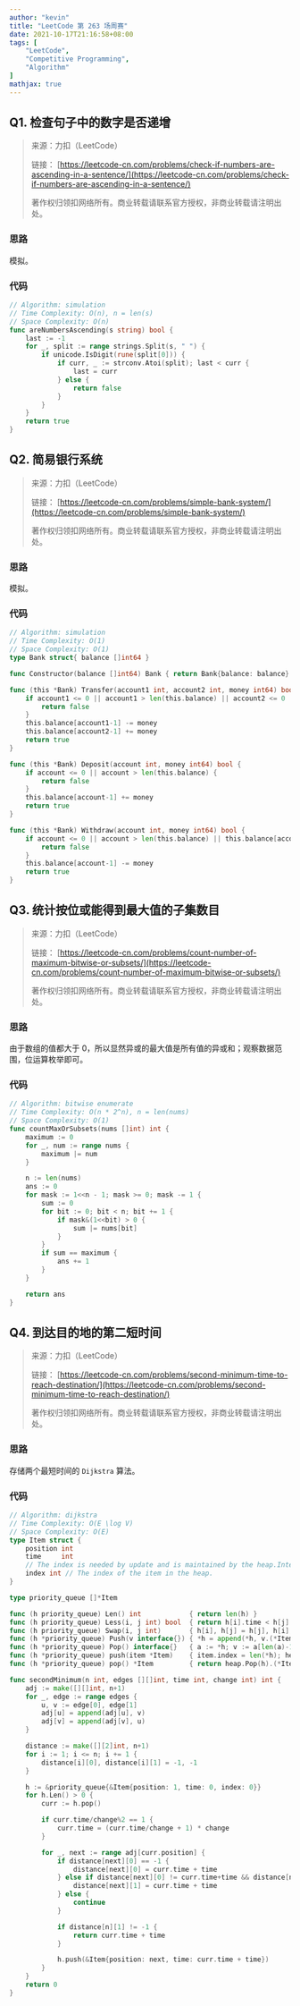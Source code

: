 ```yaml
---
author: "kevin"
title: "LeetCode 第 263 场周赛"
date: 2021-10-17T21:16:58+08:00
tags: [
    "LeetCode",
    "Competitive Programming",
    "Algorithm"
]
mathjax: true
---
```


## Q1. 检查句子中的数字是否递增

> 来源：力扣（LeetCode）
>
> 链接： [https://leetcode-cn.com/problems/check-if-numbers-are-ascending-in-a-sentence/](https://leetcode-cn.com/problems/check-if-numbers-are-ascending-in-a-sentence/)
>
> 著作权归领扣网络所有。商业转载请联系官方授权，非商业转载请注明出处。

### 思路

模拟。

### 代码

```go
// Algorithm: simulation
// Time Complexity: O(n), n = len(s)
// Space Complexity: O(n)
func areNumbersAscending(s string) bool {
	last := -1
	for _, split := range strings.Split(s, " ") {
		if unicode.IsDigit(rune(split[0])) {
			if curr, _ := strconv.Atoi(split); last < curr {
				last = curr
			} else {
				return false
			}
		}
	}
	return true
}
```



## Q2. 简易银行系统

> 来源：力扣（LeetCode）
>
> 链接： [https://leetcode-cn.com/problems/simple-bank-system/](https://leetcode-cn.com/problems/simple-bank-system/)
>
> 著作权归领扣网络所有。商业转载请联系官方授权，非商业转载请注明出处。

### 思路

模拟。

### 代码

```go
// Algorithm: simulation
// Time Complexity: O(1)
// Space Complexity: O(1)
type Bank struct{ balance []int64 }

func Constructor(balance []int64) Bank { return Bank{balance: balance} }

func (this *Bank) Transfer(account1 int, account2 int, money int64) bool {
	if account1 <= 0 || account1 > len(this.balance) || account2 <= 0 || account2 > len(this.balance) || this.balance[account1-1] < money {
		return false
	}
	this.balance[account1-1] -= money
	this.balance[account2-1] += money
	return true
}

func (this *Bank) Deposit(account int, money int64) bool {
	if account <= 0 || account > len(this.balance) {
		return false
	}
	this.balance[account-1] += money
	return true
}

func (this *Bank) Withdraw(account int, money int64) bool {
	if account <= 0 || account > len(this.balance) || this.balance[account-1] < money {
		return false
	}
	this.balance[account-1] -= money
	return true
}
```


## Q3. 统计按位或能得到最大值的子集数目

> 来源：力扣（LeetCode）
>
> 链接： [https://leetcode-cn.com/problems/count-number-of-maximum-bitwise-or-subsets/](https://leetcode-cn.com/problems/count-number-of-maximum-bitwise-or-subsets/)
>
> 著作权归领扣网络所有。商业转载请联系官方授权，非商业转载请注明出处。

### 思路

由于数组的值都大于 $0$，所以显然异或的最大值是所有值的异或和；观察数据范围，位运算枚举即可。

### 代码

```go
// Algorithm: bitwise enumerate
// Time Complexity: O(n * 2^n), n = len(nums)
// Space Complexity: O(1)
func countMaxOrSubsets(nums []int) int {
	maximum := 0
	for _, num := range nums {
		maximum |= num
	}

	n := len(nums)
	ans := 0
	for mask := 1<<n - 1; mask >= 0; mask -= 1 {
		sum := 0
		for bit := 0; bit < n; bit += 1 {
			if mask&(1<<bit) > 0 {
				sum |= nums[bit]
			}
		}
		if sum == maximum {
			ans += 1
		}
	}

	return ans
}
```


## Q4. 到达目的地的第二短时间

> 来源：力扣（LeetCode）
>
> 链接： [https://leetcode-cn.com/problems/second-minimum-time-to-reach-destination/](https://leetcode-cn.com/problems/second-minimum-time-to-reach-destination/)
>
> 著作权归领扣网络所有。商业转载请联系官方授权，非商业转载请注明出处。

### 思路

存储两个最短时间的 `Dijkstra` 算法。

### 代码

```go
// Algorithm: dijkstra
// Time Complexity: O(E \log V)
// Space Complexity: O(E)
type Item struct {
	position int
	time     int
	// The index is needed by update and is maintained by the heap.Interface methods.
	index int // The index of the item in the heap.
}

type priority_queue []*Item

func (h priority_queue) Len() int            { return len(h) }
func (h priority_queue) Less(i, j int) bool  { return h[i].time < h[j].time } // > 为最大堆
func (h priority_queue) Swap(i, j int)       { h[i], h[j] = h[j], h[i]; h[i].index = i; h[j].index = j }
func (h *priority_queue) Push(v interface{}) { *h = append(*h, v.(*Item)) }
func (h *priority_queue) Pop() interface{}   { a := *h; v := a[len(a)-1]; *h = a[:len(a)-1]; return v }
func (h *priority_queue) push(item *Item)    { item.index = len(*h); heap.Push(h, item) }
func (h *priority_queue) pop() *Item         { return heap.Pop(h).(*Item) }

func secondMinimum(n int, edges [][]int, time int, change int) int {
	adj := make([][]int, n+1)
	for _, edge := range edges {
		u, v := edge[0], edge[1]
		adj[u] = append(adj[u], v)
		adj[v] = append(adj[v], u)
	}

	distance := make([][2]int, n+1)
	for i := 1; i <= n; i += 1 {
		distance[i][0], distance[i][1] = -1, -1
	}

	h := &priority_queue{&Item{position: 1, time: 0, index: 0}}
	for h.Len() > 0 {
		curr := h.pop()

		if curr.time/change%2 == 1 {
			curr.time = (curr.time/change + 1) * change
		}

		for _, next := range adj[curr.position] {
			if distance[next][0] == -1 {
				distance[next][0] = curr.time + time
			} else if distance[next][0] != curr.time+time && distance[next][1] == -1 {
				distance[next][1] = curr.time + time
			} else {
				continue
			}

			if distance[n][1] != -1 {
				return curr.time + time
			}

			h.push(&Item{position: next, time: curr.time + time})
		}
	}
	return 0
}

```
